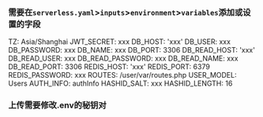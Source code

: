 ### 需要在```serverless.yaml```>```inputs```>```environment```>```variables```添加或设置的字段
TZ: Asia/Shanghai
JWT_SECRET: xxx
DB_HOST: 'xxx'
DB_USER: xxx
DB_PASSWORD: xxx
DB_NAME: xxx
DB_PORT: 3306
DB_READ_HOST: 'xxx'
DB_READ_USER: xxx
DB_READ_PASSWORD: xxx
DB_READ_NAME: xxx
DB_READ_PORT: 3306
REDIS_HOST: 'xxx'
REDIS_PORT: 6379
REDIS_PASSWORD: xxx
ROUTES: /user/var/routes.php
USER_MODEL: Users
AUTH_INFO: authInfo
HASHID_SALT: xxx
HASHID_LENGTH: 16
### 上传需要修改.env的秘钥对